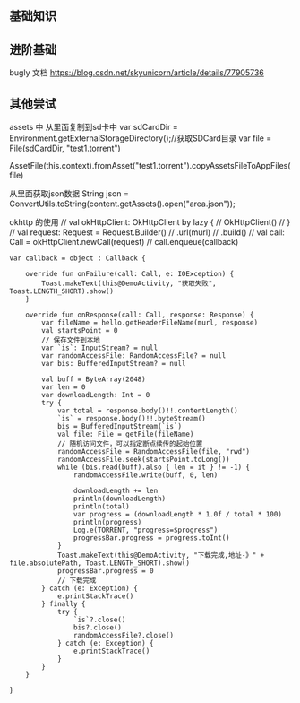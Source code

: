 ## 基础知识



## 进阶基础
bugly 文档
https://blog.csdn.net/skyunicorn/article/details/77905736

## 其他尝试

assets 中
从里面复制到sd卡中
var sdCardDir = Environment.getExternalStorageDirectory();//获取SDCard目录
var file = File(sdCardDir, "test1.torrent")

AssetFile(this.context).fromAsset("test1.torrent").copyAssetsFileToAppFiles(file)

从里面获取json数据
String json = ConvertUtils.toString(content.getAssets().open("area.json"));


okhttp 的使用
//    val okHttpClient: OkHttpClient by lazy {
//        OkHttpClient()
//    }
            //            val request: Request = Request.Builder()
//                    .url(murl)
//                    .build()
//            val call: Call = okHttpClient.newCall(request)
//            call.enqueue(callback)


    var callback = object : Callback {

        override fun onFailure(call: Call, e: IOException) {
            Toast.makeText(this@DemoActivity, "获取失败", Toast.LENGTH_SHORT).show()
        }

        override fun onResponse(call: Call, response: Response) {
            var fileName = hello.getHeaderFileName(murl, response)
            val startsPoint = 0
            // 保存文件到本地
            var `is`: InputStream? = null
            var randomAccessFile: RandomAccessFile? = null
            var bis: BufferedInputStream? = null

            val buff = ByteArray(2048)
            var len = 0
            var downloadLength: Int = 0
            try {
                var total = response.body()!!.contentLength()
                `is` = response.body()!!.byteStream()
                bis = BufferedInputStream(`is`)
                val file: File = getFile(fileName)
                // 随机访问文件，可以指定断点续传的起始位置
                randomAccessFile = RandomAccessFile(file, "rwd")
                randomAccessFile.seek(startsPoint.toLong())
                while (bis.read(buff).also { len = it } != -1) {
                    randomAccessFile.write(buff, 0, len)

                    downloadLength += len
                    println(downloadLength)
                    println(total)
                    var progress = (downloadLength * 1.0f / total * 100)
                    println(progress)
                    Log.e(TORRENT, "progress=$progress")
                    progressBar.progress = progress.toInt()
                }
                Toast.makeText(this@DemoActivity, "下载完成,地址-》" + file.absolutePath, Toast.LENGTH_SHORT).show()
                progressBar.progress = 0
                // 下载完成
            } catch (e: Exception) {
                e.printStackTrace()
            } finally {
                try {
                    `is`?.close()
                    bis?.close()
                    randomAccessFile?.close()
                } catch (e: Exception) {
                    e.printStackTrace()
                }
            }
        }

    }
    
    
            